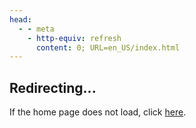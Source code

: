 ```yaml
---
head:
  - - meta
    - http-equiv: refresh
      content: 0; URL=en_US/index.html
---
```


## Redirecting...

If the home page does not load, click [here](en_US/index.html).